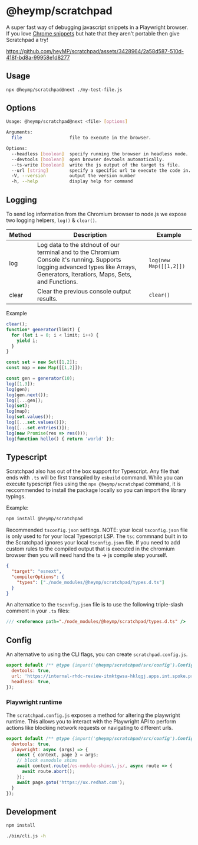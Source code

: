 # @heymp/scratchpad

A super fast way of debugging javascript snippets in a Playwright browser.  If you love [Chrome snippets]([url](https://developer.chrome.com/blog/devtools-tips-26))
but hate that they aren't portable then give Scratchpad a try!

https://github.com/heyMP/scratchpad/assets/3428964/2a58d587-510d-418f-bd8a-99958e1d8277

## Usage

```bash
npx @heymp/scratchpad@next ./my-test-file.js
```

## Options

```bash
Usage: @heymp/scratchpad@next <file> [options]

Arguments:
  file                  file to execute in the browser.

Options:
  --headless [boolean]  specify running the browser in headless mode.
  --devtools [boolean]  open browser devtools automatically.
  --ts-write [boolean]  write the js output of the target ts file.
  --url [string]        specify a specific url to execute the code in.
  -V, --version         output the version number
  -h, --help            display help for command
```


## Logging

To send log information from the Chromium browser to node.js we expose two logging helpers, `log()` & `clear()`.

| Method | Description                                | Example   |
|--------|--------------------------------------------|-----------|
| log    | Log data to the stdnout of our terminal and to the Chromium Console it's running. Supports logging advanced types like Arrays, Generators, Iteratiors, Maps, Sets, and Functions. | `log(new Map([[1,2]])` |
| clear  | Clear the previous console output results. | `clear()` |


Example

```js
clear();
function* generator(limit) {
  for (let i = 0; i < limit; i++) {
    yield i;
  }
}

const set = new Set([1,2]);
const map = new Map([[1,2]]);

const gen = generator(10);
log([1,3]);
log(gen);
log(gen.next());
log([...gen]);
log(set);
log(map);
log(set.values());
log([...set.values()]);
log([...set.entries()]);
log(new Promise(res => res()));
log(function hello() { return 'world' });
```

## Typescript

Scratchpad also has out of the box support for Typescript. Any file that ends with `.ts` will
be first transpiled by `esbuild` command. While you can execute typescript files using the
`npx @heymp/scratchpad` command, it is reccommended to install the package locally so you can
import the library typings.

Example:

```bash
npm install @heymp/scratchpad
```

Recommended `tsconfig.json` settings. NOTE: your local `tsconfig.json` file is only used to
for your local Typescript LSP. The `tsc` commnand built in to the Scratchpad ignores
your local `tsconfig.json` file. If you need to add custom rules to the compiled output
that is executed in the chromium browser then you will need hand the ts -> js compile step
yourself.

```json
{
  "target": "esnext",
  "compilerOptions": {
    "types": ["./node_modules/@heymp/scratchpad/types.d.ts"]
  }
}
```

An alternatice to the `tsconfig.json` file is to use the following triple-slash comment
in your `.ts` files:

```ts
/// <reference path="./node_modules/@heymp/scratchpad/types.d.ts" />
```

## Config

An alternative to using the CLI flags, you can create `scratchpad.config.js`.

```js
export default /** @type {import('@heymp/scratchpad/src/config').Config} */ ({
  devtools: true,
  url: 'https://internal-rhdc-review-itmktgwsa-hklqgj.apps.int.spoke.preprod.us-west-2.aws.paas.redhat.com/en/test-page-2',
  headless: true,
});
```

### Playwright runtime

The `scratchpad.config.js` exposes a method for altering the playwright runtime.
This allows you to interact with the Playwright API to perform actions like blocking
network requests or navigating to different urls.

```js
export default /** @type {import('@heymp/scratchpad/src/config').Config} */ ({
  devtools: true,
  playwright: async (args) => {
    const { context, page } = args;
    // block esmodule shims
    await context.route(/es-module-shims\.js/, async route => {
      await route.abort();
    });
    await page.goto('https://ux.redhat.com');
  }
});
```

## Development

```bash
npm install
```

```bash
./bin/cli.js -h
```
